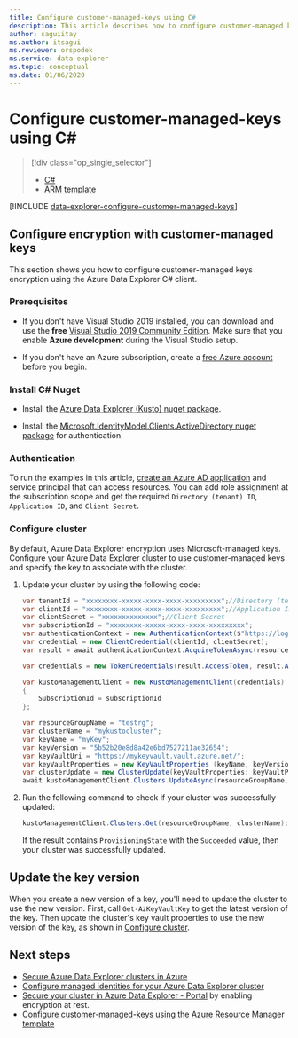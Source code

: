 ```yaml
---
title: Configure customer-managed-keys using C#
description: This article describes how to configure customer-managed keys encryption on your data in Azure Data Explorer.
author: saguiitay
ms.author: itsagui
ms.reviewer: orspodek
ms.service: data-explorer
ms.topic: conceptual
ms.date: 01/06/2020
---
```


# Configure customer-managed-keys using C#

> [!div class="op_single_selector"]
> * [C#](create-cluster-database-csharp.md)
> * [ARM template](create-cluster-database-resource-manager.md)

[!INCLUDE [data-explorer-configure-customer-managed-keys](../../includes/data-explorer-configure-customer-managed-keys.md)]

## Configure encryption with customer-managed keys

This section shows you how to configure customer-managed keys encryption using the Azure Data Explorer C# client. 

### Prerequisites

* If you don't have Visual Studio 2019 installed, you can download and use the **free** [Visual Studio 2019 Community Edition](https://www.visualstudio.com/downloads/). Make sure that you enable **Azure development** during the Visual Studio setup.

* If you don't have an Azure subscription, create a [free Azure account](https://azure.microsoft.com/free/) before you begin.

### Install C# Nuget

* Install the [Azure Data Explorer (Kusto) nuget package](https://www.nuget.org/packages/Microsoft.Azure.Management.Kusto/).

* Install the [Microsoft.IdentityModel.Clients.ActiveDirectory nuget package](https://www.nuget.org/packages/Microsoft.IdentityModel.Clients.ActiveDirectory/) for authentication.

### Authentication

To run the examples in this article, [create an Azure AD application](/azure/active-directory/develop/howto-create-service-principal-portal) and service principal that can access resources. You can add role assignment at the subscription scope and get the required `Directory (tenant) ID`, `Application ID`, and `Client Secret`.

### Configure cluster

By default, Azure Data Explorer encryption uses Microsoft-managed keys. Configure your Azure Data Explorer cluster to use customer-managed keys and specify the key to associate with the cluster.

1. Update your cluster by using the following code:

    ```csharp
    var tenantId = "xxxxxxxx-xxxxx-xxxx-xxxx-xxxxxxxxx";//Directory (tenant) ID
    var clientId = "xxxxxxxx-xxxxx-xxxx-xxxx-xxxxxxxxx";//Application ID
    var clientSecret = "xxxxxxxxxxxxxx";//Client Secret
    var subscriptionId = "xxxxxxxx-xxxxx-xxxx-xxxx-xxxxxxxxx";
    var authenticationContext = new AuthenticationContext($"https://login.windows.net/{tenantId}");
    var credential = new ClientCredential(clientId, clientSecret);
    var result = await authenticationContext.AcquireTokenAsync(resource: "https://management.core.windows.net/", clientCredential: credential);

    var credentials = new TokenCredentials(result.AccessToken, result.AccessTokenType);

    var kustoManagementClient = new KustoManagementClient(credentials)
    {
        SubscriptionId = subscriptionId
    };

    var resourceGroupName = "testrg";
    var clusterName = "mykustocluster";
    var keyName = "myKey";
    var keyVersion = "5b52b20e8d8a42e6bd7527211ae32654";
    var keyVaultUri = "https://mykeyvault.vault.azure.net/";
    var keyVaultProperties = new KeyVaultProperties (keyName, keyVersion, keyVaultUri);
    var clusterUpdate = new ClusterUpdate(keyVaultProperties: keyVaultProperties);
    await kustoManagementClient.Clusters.UpdateAsync(resourceGroupName, clusterName, clusterUpdate);
    ```

1. Run the following command to check if your cluster was successfully updated:

    ```csharp
    kustoManagementClient.Clusters.Get(resourceGroupName, clusterName);
    ```

    If the result contains `ProvisioningState` with the `Succeeded` value, then your cluster was successfully updated.

## Update the key version

When you create a new version of a key, you'll need to update the cluster to use the new version. First, call `Get-AzKeyVaultKey` to get the latest version of the key. Then update the cluster's key vault properties to use the new version of the key, as shown in [Configure cluster](#configure-cluster).

## Next steps

* [Secure Azure Data Explorer clusters in Azure](security.md)
* [Configure managed identities for your Azure Data Explorer cluster](managed-identities.md)
* [Secure your cluster in Azure Data Explorer - Portal](manage-cluster-security.md) by enabling encryption at rest.
* [Configure customer-managed-keys using the Azure Resource Manager template](customer-managed-keys-resource-manager.md)


